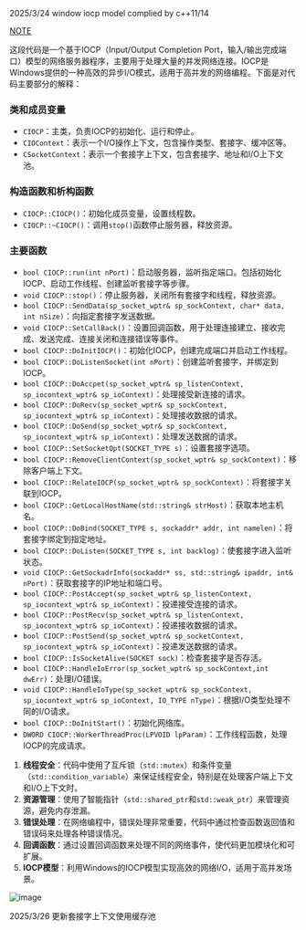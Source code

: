 2025/3/24
window iocp model complied by c++11/14

[NOTE](NOTE.md)


这段代码是一个基于IOCP（Input/Output Completion Port，输入/输出完成端口）模型的网络服务器程序，主要用于处理大量的并发网络连接。IOCP是Windows提供的一种高效的异步I/O模式，适用于高并发的网络编程。下面是对代码主要部分的解释：

### 类和成员变量
- `CIOCP`：主类，负责IOCP的初始化、运行和停止。
- `CIOContext`：表示一个I/O操作上下文，包含操作类型、套接字、缓冲区等。
- `CSocketContext`：表示一个套接字上下文，包含套接字、地址和I/O上下文池。

### 构造函数和析构函数
- `CIOCP::CIOCP()`：初始化成员变量，设置线程数。
- `CIOCP::~CIOCP()`：调用`stop()`函数停止服务器，释放资源。

### 主要函数
- `bool CIOCP::run(int nPort)`：启动服务器，监听指定端口。包括初始化IOCP、启动工作线程、创建监听套接字等步骤。
- `void CIOCP::stop()`：停止服务器，关闭所有套接字和线程，释放资源。
- `bool CIOCP::SendData(sp_socket_wptr& sp_sockContext, char* data, int nSize)`：向指定套接字发送数据。
- `void CIOCP::SetCallBack()`：设置回调函数，用于处理连接建立、接收完成、发送完成、连接关闭和连接错误等事件。
- `bool CIOCP::DoInitIOCP()`：初始化IOCP，创建完成端口并启动工作线程。
- `bool CIOCP::DoListenSocket(int nPort)`：创建监听套接字，并绑定到IOCP。
- `bool CIOCP::DoAccpet(sp_socket_wptr& sp_listenContext, sp_iocontext_wptr& sp_ioContext)`：处理接受新连接的请求。
- `bool CIOCP::DoRecv(sp_socket_wptr& sp_sockContext, sp_iocontext_wptr& sp_ioContext)`：处理接收数据的请求。
- `bool CIOCP::DoSend(sp_socket_wptr& sp_sockContext, sp_iocontext_wptr& sp_ioContext)`：处理发送数据的请求。
- `bool CIOCP::SetSocketOpt(SOCKET_TYPE s)`：设置套接字选项。
- `bool CIOCP::RemoveClientContext(sp_socket_wptr& sp_sockContext)`：移除客户端上下文。
- `bool CIOCP::RelateIOCP(sp_socket_wptr& sp_sockContext)`：将套接字关联到IOCP。
- `bool CIOCP::GetLocalHostName(std::string& strHost)`：获取本地主机名。
- `bool CIOCP::DoBind(SOCKET_TYPE s, sockaddr* addr, int namelen)`：将套接字绑定到指定地址。
- `bool CIOCP::DoListen(SOCKET_TYPE s, int backlog)`：使套接字进入监听状态。
- `void CIOCP::GetSockadrInfo(sockaddr* ss, std::string& ipaddr, int& nPort)`：获取套接字的IP地址和端口号。
- `bool CIOCP::PostAccept(sp_socket_wptr& sp_listenContext, sp_iocontext_wptr& sp_ioContext)`：投递接受连接的请求。
- `bool CIOCP::PostRecv(sp_socket_wptr& sp_listenContext, sp_iocontext_wptr& sp_ioContext)`：投递接收数据的请求。
- `bool CIOCP::PostSend(sp_socket_wptr& sp_socketContext, sp_iocontext_wptr& sp_ioContext)`：投递发送数据的请求。
- `bool CIOCP::IsSocketAlive(SOCKET sock)`：检查套接字是否存活。
- `bool CIOCP::HandleIoError(sp_socket_wptr& sp_sockContext,int dwErr)`：处理I/O错误。
- `void CIOCP::HandleIoType(sp_socket_wptr& sp_sockContext, sp_iocontext_wptr& sp_ioContext, IO_TYPE nType)`：根据I/O类型处理不同的I/O请求。
- `bool CIOCP::DoInitStart()`：初始化网络库。
- `DWORD CIOCP::WorkerThreadProc(LPVOID lpParam)`：工作线程函数，处理IOCP的完成请求。

 
1. **线程安全**：代码中使用了互斥锁（`std::mutex`）和条件变量（`std::condition_variable`）来保证线程安全，特别是在处理客户端上下文和I/O上下文时。
2. **资源管理**：使用了智能指针（`std::shared_ptr`和`std::weak_ptr`）来管理资源，避免内存泄漏。
3. **错误处理**：在网络编程中，错误处理非常重要，代码中通过检查函数返回值和错误码来处理各种错误情况。
4. **回调函数**：通过设置回调函数来处理不同的网络事件，使代码更加模块化和可扩展。
5. **IOCP模型**：利用Windows的IOCP模型实现高效的网络I/O，适用于高并发场景。

 ![image](https://github.com/user-attachments/assets/0cff1f45-1ba5-4895-9dc2-a064bdce85fc)

 2025/3/26  更新套接字上下文使用缓存池

